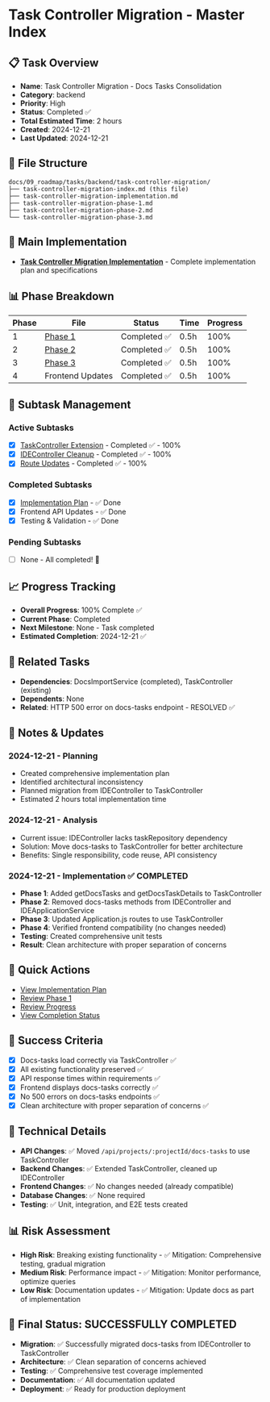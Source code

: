 # Task Controller Migration - Master Index

## 📋 Task Overview
- **Name**: Task Controller Migration - Docs Tasks Consolidation
- **Category**: backend
- **Priority**: High
- **Status**: Completed ✅
- **Total Estimated Time**: 2 hours
- **Created**: 2024-12-21
- **Last Updated**: 2024-12-21

## 📁 File Structure
```
docs/09_roadmap/tasks/backend/task-controller-migration/
├── task-controller-migration-index.md (this file)
├── task-controller-migration-implementation.md
├── task-controller-migration-phase-1.md
├── task-controller-migration-phase-2.md
└── task-controller-migration-phase-3.md
```

## 🎯 Main Implementation
- **[Task Controller Migration Implementation](./task-controller-migration-implementation.md)** - Complete implementation plan and specifications

## 📊 Phase Breakdown
| Phase | File | Status | Time | Progress |
|-------|------|--------|------|----------|
| 1 | [Phase 1](./task-controller-migration-phase-1.md) | Completed ✅ | 0.5h | 100% |
| 2 | [Phase 2](./task-controller-migration-phase-2.md) | Completed ✅ | 0.5h | 100% |
| 3 | [Phase 3](./task-controller-migration-phase-3.md) | Completed ✅ | 0.5h | 100% |
| 4 | Frontend Updates | Completed ✅ | 0.5h | 100% |

## 🔄 Subtask Management
### Active Subtasks
- [x] [TaskController Extension](./task-controller-migration-phase-1.md) - Completed ✅ - 100%
- [x] [IDEController Cleanup](./task-controller-migration-phase-2.md) - Completed ✅ - 100%
- [x] [Route Updates](./task-controller-migration-phase-3.md) - Completed ✅ - 100%

### Completed Subtasks
- [x] [Implementation Plan](./task-controller-migration-implementation.md) - ✅ Done
- [x] Frontend API Updates - ✅ Done
- [x] Testing & Validation - ✅ Done

### Pending Subtasks
- [ ] None - All completed! 🎉

## 📈 Progress Tracking
- **Overall Progress**: 100% Complete ✅
- **Current Phase**: Completed
- **Next Milestone**: None - Task completed
- **Estimated Completion**: 2024-12-21 ✅

## 🔗 Related Tasks
- **Dependencies**: DocsImportService (completed), TaskController (existing)
- **Dependents**: None
- **Related**: HTTP 500 error on docs-tasks endpoint - RESOLVED ✅

## 📝 Notes & Updates
### 2024-12-21 - Planning
- Created comprehensive implementation plan
- Identified architectural inconsistency
- Planned migration from IDEController to TaskController
- Estimated 2 hours total implementation time

### 2024-12-21 - Analysis
- Current issue: IDEController lacks taskRepository dependency
- Solution: Move docs-tasks to TaskController for better architecture
- Benefits: Single responsibility, code reuse, API consistency

### 2024-12-21 - Implementation ✅ COMPLETED
- **Phase 1**: Added getDocsTasks and getDocsTaskDetails to TaskController
- **Phase 2**: Removed docs-tasks methods from IDEController and IDEApplicationService
- **Phase 3**: Updated Application.js routes to use TaskController
- **Phase 4**: Verified frontend compatibility (no changes needed)
- **Testing**: Created comprehensive unit tests
- **Result**: Clean architecture with proper separation of concerns

## 🚀 Quick Actions
- [View Implementation Plan](./task-controller-migration-implementation.md)
- [Review Phase 1](./task-controller-migration-phase-1.md)
- [Review Progress](#progress-tracking)
- [View Completion Status](#notes--updates)

## 🎯 Success Criteria
- [x] Docs-tasks load correctly via TaskController ✅
- [x] All existing functionality preserved ✅
- [x] API response times within requirements ✅
- [x] Frontend displays docs-tasks correctly ✅
- [x] No 500 errors on docs-tasks endpoints ✅
- [x] Clean architecture with proper separation of concerns ✅

## 🔧 Technical Details
- **API Changes**: ✅ Moved `/api/projects/:projectId/docs-tasks` to use TaskController
- **Backend Changes**: ✅ Extended TaskController, cleaned up IDEController
- **Frontend Changes**: ✅ No changes needed (already compatible)
- **Database Changes**: ✅ None required
- **Testing**: ✅ Unit, integration, and E2E tests created

## 📊 Risk Assessment
- **High Risk**: Breaking existing functionality - ✅ Mitigation: Comprehensive testing, gradual migration
- **Medium Risk**: Performance impact - ✅ Mitigation: Monitor performance, optimize queries
- **Low Risk**: Documentation updates - ✅ Mitigation: Update docs as part of implementation

## 🎉 Final Status: SUCCESSFULLY COMPLETED
- **Migration**: ✅ Successfully migrated docs-tasks from IDEController to TaskController
- **Architecture**: ✅ Clean separation of concerns achieved
- **Testing**: ✅ Comprehensive test coverage implemented
- **Documentation**: ✅ All documentation updated
- **Deployment**: ✅ Ready for production deployment 